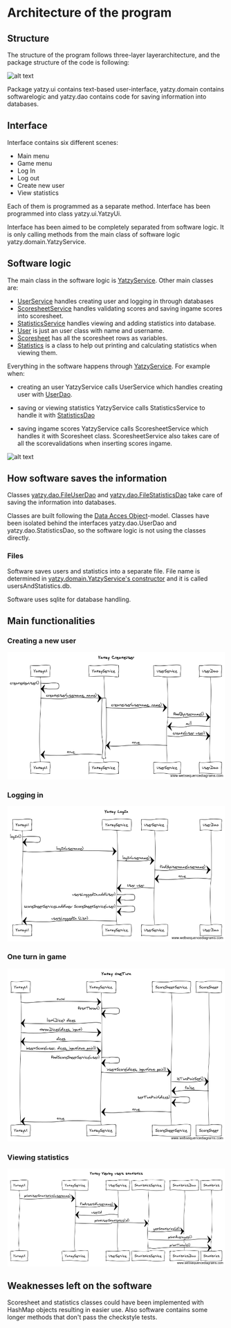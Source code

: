 # Architecture of the program

## Structure

The structure of the program follows three-layer layerarchitecture, and the package structure of the code is following:

![alt text](https://raw.githubusercontent.com/johyry/otm-harjoitustyo/master/Documentation/pictures/packageDiagram.png)

Package yatzy.ui contains text-based user-interface, yatzy.domain contains softwarelogic and yatzy.dao contains code for saving information into databases.

## Interface

Interface contains six different scenes:

- Main menu
- Game menu
- Log In
- Log out
- Create new user
- View statistics

Each of them is programmed as a separate method. Interface has been programmed into class yatzy.ui.YatzyUi.

Interface has been aimed to be completely separated from software logic. It is only calling methods from the main class of software logic yatzy.domain.YatzyService.




## Software logic

The main class in the software logic is [YatzyService](https://github.com/johyry/otm-harjoitustyo/blob/master/Yatzy/src/main/java/yatzy/domain/YatzyService.java). Other main classes are:

- [UserService](https://github.com/johyry/otm-harjoitustyo/blob/master/Yatzy/src/main/java/yatzy/domain/UserService.java) handles creating user and logging in through databases
- [ScoresheetService](https://github.com/johyry/otm-harjoitustyo/blob/master/Yatzy/src/main/java/yatzy/domain/ScoreSheetService.java) handles validating scores and saving ingame scores into scoresheet.
- [StatisticsService](https://github.com/johyry/otm-harjoitustyo/blob/master/Yatzy/src/main/java/yatzy/domain/StatisticsService.java) handles viewing and adding statistics into database.
- [User](https://github.com/johyry/otm-harjoitustyo/blob/master/Yatzy/src/main/java/yatzy/domain/User.java) is just an user class with name and username.
- [Scoresheet](https://github.com/johyry/otm-harjoitustyo/blob/master/Yatzy/src/main/java/yatzy/domain/Scoresheet.java) has all the scoresheet rows as variables.
- [Statistics](https://github.com/johyry/otm-harjoitustyo/blob/master/Yatzy/src/main/java/yatzy/domain/Statistics.java) is a class to help out printing and calculating statistics when viewing them.

Everything in the software happens through [YatzyService](https://github.com/johyry/otm-harjoitustyo/blob/master/Yatzy/src/main/java/yatzy/domain/YatzyService.java). For example when:

- creating an user YatzyService calls UserService which handles creating user with [UserDao](https://github.com/johyry/otm-harjoitustyo/blob/master/Yatzy/src/main/java/yatzy/dao/UserDao.java).

- saving or viewing statistics YatzyService calls StatisticsService to handle it with [StatisticsDao](https://github.com/johyry/otm-harjoitustyo/blob/master/Yatzy/src/main/java/yatzy/dao/StatisticsDao.java)

- saving ingame scores YatzyService calls ScoresheetService which handles it with Scoresheet class. ScoresheetService also takes care of all the scorevalidations when inserting scores ingame.


![alt text](https://raw.githubusercontent.com/johyry/otm-harjoitustyo/master/Documentation/pictures/class_packageDiagram.png)

## How software saves the information

Classes [yatzy.dao.FileUserDao](https://github.com/johyry/otm-harjoitustyo/blob/master/Yatzy/src/main/java/yatzy/dao/FileUserDao.java) and [yatzy.dao.FileStatisticsDao](https://github.com/johyry/otm-harjoitustyo/blob/master/Yatzy/src/main/java/yatzy/dao/FileStatisticsDao.java) take care of saving the information into databases. 

Classes are built following the [Data Acces Object](https://en.wikipedia.org/wiki/Data_access_object)-model. Classes have been isolated behind the interfaces yatzy.dao.UserDao and yatzy.dao.StatisticsDao, so the software logic is not using the classes directly.

### Files

Software saves users and statistics into a separate file. File name is determined in [yatzy.domain.YatzyService's constructor](https://github.com/johyry/otm-harjoitustyo/blob/master/Yatzy/src/main/java/yatzy/domain/YatzyService.java#L21) and it is called usersAndStatistics.db.

Software uses sqlite for database handling.



## Main functionalities

### Creating a new user

![alt text](https://raw.githubusercontent.com/johyry/otm-harjoitustyo/master/Documentation/pictures/YatzyCreateUser.png)

### Logging in

![alt text](https://raw.githubusercontent.com/johyry/otm-harjoitustyo/master/Documentation/pictures/YatzyLogIn.png)

### One turn in game

![alt text](https://raw.githubusercontent.com/johyry/otm-harjoitustyo/master/Documentation/pictures/YatzyOneTurn.png)

### Viewing statistics

![alt text](https://raw.githubusercontent.com/johyry/otm-harjoitustyo/master/Documentation/pictures/YatzyViewingUsersStatistics.png)




## Weaknesses left on the software

Scoresheet and statistics classes could have been implemented with HashMap objects resulting in easier use. Also software contains some longer methods that don't pass the checkstyle tests.






